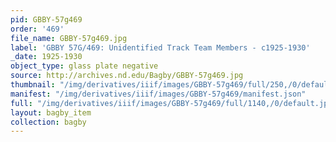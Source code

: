 ```yaml
---
pid: GBBY-57g469
order: '469'
file_name: GBBY-57g469.jpg
label: 'GBBY 57G/469: Unidentified Track Team Members - c1925-1930'
_date: 1925-1930
object_type: glass plate negative
source: http://archives.nd.edu/Bagby/GBBY-57g469.jpg
thumbnail: "/img/derivatives/iiif/images/GBBY-57g469/full/250,/0/default.jpg"
manifest: "/img/derivatives/iiif/images/GBBY-57g469/manifest.json"
full: "/img/derivatives/iiif/images/GBBY-57g469/full/1140,/0/default.jpg"
layout: bagby_item
collection: bagby
---
```

